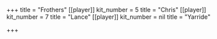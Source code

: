 +++
title = "Frothers"
[[player]]
kit_number = 5
title = "Chris"
[[player]]
kit_number = 7
title = "Lance"
[[player]]
kit_number = nil
title = "Yarride"

+++
